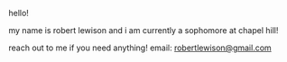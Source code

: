 hello!

my name is robert lewison and i am currently a sophomore at chapel hill!

reach out to me if you need anything!
email: robertlewison@gmail.com
